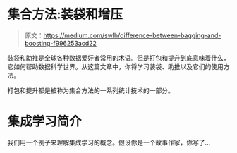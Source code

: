 # 集合方法:装袋和增压

> 原文：<https://medium.com/swlh/difference-between-bagging-and-boosting-f996253acd22>

装袋和助推是全球各种数据爱好者常用的术语。但是打包和提升到底意味着什么，它如何帮助数据科学世界。从这篇文章中，你将学习装袋、助推以及它们的使用方法。

打包和提升都是被称为集合方法的一系列统计技术的一部分。

# 集成学习简介

我们用一个例子来理解集成学习的概念。假设你是一个故事作家，你写了…